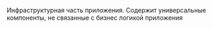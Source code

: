 Инфраструктурная часть приложения. Содержит универсальные компоненты, не связанные с бизнес логикой приложения